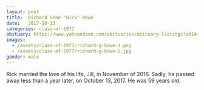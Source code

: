 ```yaml
---
layout: post
title:  Richard Gene "Rick" Howe
date:   2017-10-13
categories: class-of-1977
obituary: https://www.yahnandson.com/obituaries/obituary-listings?obId=2631979
images:
  - /assets/class-of-1977/richard-g-howe-1.png
  - /assets/class-of-1977/richard-g-howe-2.jpg
gender: male
---
```

Rick married the love of his life, Jill, in November of 2016. Sadly, he passed away less than a year later, on October 13, 2017. He was 59 years old.
